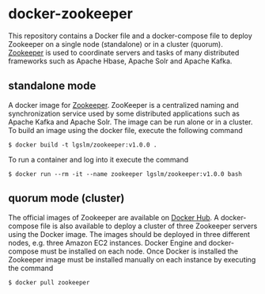 docker-zookeeper
================
This repository contains a Docker file and a docker-compose file to deploy Zookeeper on a single node (standalone)
or in a cluster (quorum). [Zookeeper](https://zookeeper.apache.org/) is used to coordinate servers and tasks of many
distributed frameworks such as Apache Hbase, Apache Solr and Apache Kafka.
  
## standalone mode
A docker image for [Zookeeper](https://zookeeper.apache.org/). ZooKeeper is a centralized naming and synchronization 
service used by some distributed applications such as Apache Kafka and Apache Solr. The image can be run alone or in 
a cluster. To build an image using the docker file, execute the following command

    $ docker build -t lgslm/zookeeper:v1.0.0 .

To run a container and log into it execute the command
 
    $ docker run --rm -it --name zookeeper lgslm/zookeeper:v1.0.0 bash

## quorum mode (cluster)
The official images of Zookeeper are available on [Docker Hub](https://hub.docker.com/_/zookeeper). A docker-compose 
file is also available to deploy a cluster of three Zookeeper servers using the Docker image. The images should be 
deployed in three different nodes, e.g. three Amazon EC2 instances. Docker Engine and docker-compose must be installed
on each node. Once Docker is installed the Zookeeper image must be installed manually on each instance by executing the
command

    $ docker pull zookeeper

  
